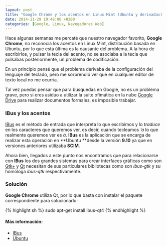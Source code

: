 ```yaml
---
layout: post
title: "Google Chrome y los acentos en Linux Mint (Ubuntu y derivadas). IBus en Gtk+ y Qt"
date: 2014-11-29 19:48:00 +0200
categories: [Google, Linux, Navegadores Web]
---
```

Hace algunas semanas me percaté que nuestro navegador favorito, **Google Chrome**, no reconocía los acentos en Linux Mint, distribución basada en Ubuntu, por lo que esta última es la causante del problema. A la hora de escribirlos, y pulsar la tecla del acento, no se asociaba a la tecla que pulsabas posteriormente, un problema de codificación.

En un principio pensé que el problema derivaba de la configuración del lenguaje del teclado, pero me sorprendió ver que en cualquier editor de texto local no me ocurría.

Tal vez puedas pensar que para búsquedas en Google, no es un problema grave, pero si eres asiduo a utilizar la suite ofimática en la nube [Google Drive](https://www.google.com/drive/) para realizar documentos formales, es imposible trabajar.

### IBus y los acentos

[IBus](https://help.ubuntu.com/community/ibus) es el método de entrada que interpreta lo que escribimos y lo _traduce_ en los caracteres que queremos ver, es decir, cuando tecleamos _‘a_ lo que realmente queremos ver es _á_. **IBus** es la aplicación que se encarga de realizar esta operación en **Ubuntu **desde la versión **9.10** ya que en versiones anteriores utilizaba **SCIM**.

Ahora bien, llegados a este punto nos encontramos que para relacionarse con **IBus** los dos grandes sistemas para crear interfaces gráficas como son [Gtk+](http://www.gtk.org/) y [Qt](http://qt-project.org/) necesitan de sus particulares bibliotecas como son _ibus-gtk_ y su homóloga _ibus-qtk_ respectivamente.

### Solución

**Google Chrome** utiliza Qt, por lo que basta con instalar el paquete correspondiente para solucionarlo:

{% highlight sh %}
sudo apt-get install ibus-qt4
{% endhighlight %}

#### Más información:
* [IBus](https://code.google.com/p/ibus/)
* [Ubuntu](https://help.ubuntu.com/community/ibus)